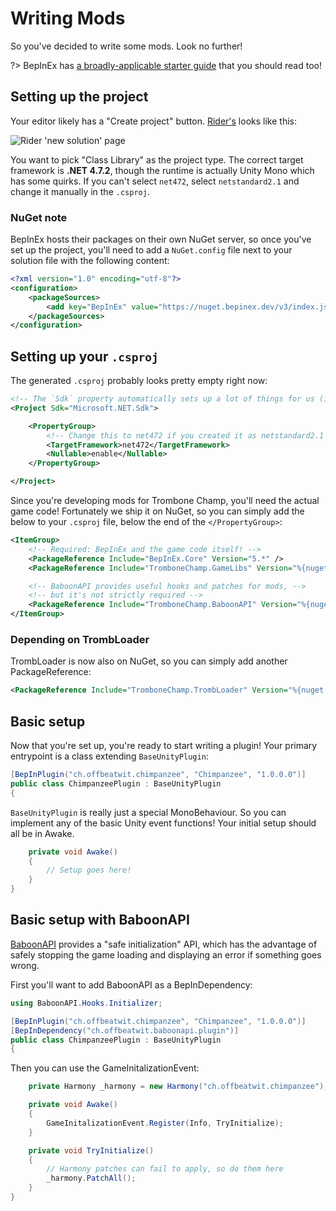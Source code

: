 # Writing Mods

So you've decided to write some mods. Look no further!

?> BepInEx has [a broadly-applicable starter guide](https://docs.bepinex.dev/articles/dev_guide/plugin_tutorial/index.html) that you should read too!

## Setting up the project

Your editor likely has a "Create project" button. [Rider's](https://jetbrains.com/rider/) looks like this:

![Rider 'new solution' page](../docs/files/new_solution.png)

You want to pick "Class Library" as the project type. The correct target framework is **.NET 4.7.2**, though the runtime is actually Unity Mono which has some quirks. If you can't select `net472`, select `netstandard2.1` and change it manually in the `.csproj`.

### NuGet note

BepInEx hosts their packages on their own NuGet server, so once you've set up the project, you'll need to add a `NuGet.config` file next to your solution file with the following content:

```xml
<?xml version="1.0" encoding="utf-8"?>
<configuration>
    <packageSources>
        <add key="BepInEx" value="https://nuget.bepinex.dev/v3/index.json" />
    </packageSources>
</configuration>
```

## Setting up your `.csproj`

The generated `.csproj` probably looks pretty empty right now:

```xml
<!-- The `Sdk` property automatically sets up a lot of things for us (i.e. standard library!) -->
<Project Sdk="Microsoft.NET.Sdk">

    <PropertyGroup>
        <!-- Change this to net472 if you created it as netstandard2.1 -->
        <TargetFramework>net472</TargetFramework>
        <Nullable>enable</Nullable>
    </PropertyGroup>

</Project>
```

Since you're developing mods for Trombone Champ, you'll need the actual game code! Fortunately we ship it on NuGet, so you can simply add the below to your `.csproj` file, below the end of the `</PropertyGroup>`:

```xml
<ItemGroup>
    <!-- Required: BepInEx and the game code itself! -->
    <PackageReference Include="BepInEx.Core" Version="5.*" />
    <PackageReference Include="TromboneChamp.GameLibs" Version="%{nuget:TromboneChamp.GameLibs:highlighted}" />

    <!-- BaboonAPI provides useful hooks and patches for mods, -->
    <!-- but it's not strictly required -->
    <PackageReference Include="TromboneChamp.BaboonAPI" Version="%{nuget:TromboneChamp.BaboonAPI:highlighted}" />
</ItemGroup>
```

### Depending on TrombLoader

TrombLoader is now also on NuGet, so you can simply add another PackageReference:

```xml
<PackageReference Include="TromboneChamp.TrombLoader" Version="%{nuget:TromboneChamp.TrombLoader:highlighted}" />
```

## Basic setup

Now that you're set up, you're ready to start writing a plugin! Your primary entrypoint is a class extending `BaseUnityPlugin`:

```csharp
[BepInPlugin("ch.offbeatwit.chimpanzee", "Chimpanzee", "1.0.0.0")]
public class ChimpanzeePlugin : BaseUnityPlugin
{
```

`BaseUnityPlugin` is really just a special MonoBehaviour. So you can implement any of the basic Unity event functions! Your initial setup should all be in Awake.

```csharp
    private void Awake()
    {
        // Setup goes here!
    }
}
```

## Basic setup with BaboonAPI

[BaboonAPI](https://baboonapi.trombone.wiki/) provides a "safe initialization" API, which has the advantage of safely stopping the game loading and displaying an error if something goes wrong.

First you'll want to add BaboonAPI as a BepInDependency:

```csharp
using BaboonAPI.Hooks.Initializer;

[BepInPlugin("ch.offbeatwit.chimpanzee", "Chimpanzee", "1.0.0.0")]
[BepInDependency("ch.offbeatwit.baboonapi.plugin")]
public class ChimpanzeePlugin : BaseUnityPlugin
{
```

Then you can use the GameInitalizationEvent:

```csharp
    private Harmony _harmony = new Harmony("ch.offbeatwit.chimpanzee");

    private void Awake()
    {
        GameInitalizationEvent.Register(Info, TryInitialize);
    }

    private void TryInitialize()
    {
        // Harmony patches can fail to apply, so do them here
        _harmony.PatchAll();
    }
}
```
